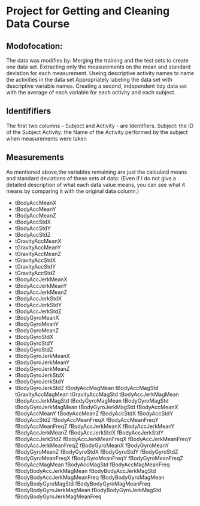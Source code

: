 # Project for Getting and Cleaning Data Course
## Modofocation:
The data was modifies by:
    Merging the training and the test sets to create one data set.
    Extracting only the measurements on the mean and standard deviation for each measurement.
    Useing descriptive activity names to name the activities in the data set
    Appropriately labeling the data set with descriptive variable names.
    Creating a second, independent tidy data set with the average of each variable for each activity and each subject.
    
## Identififiers
The first two columns - Subject and Activity - are Identifiers.
    Subject: the ID of the Subject
    Activity: the Name of the Activity performed by the subject when measurements were taken
## Measurements
As mentioned above,the variables remaining are just the calculatd means and standard deviations of these sets of data: (Even if I do not give a detailed description of what each data value means, you can see what it means by comparing it with the original data column.)
   * tBodyAccMeanX
   * tBodyAccMeanY
   * tBodyAccMeanZ
   * tBodyAccStdX
   * tBodyAccStdY
   * tBodyAccStdZ
   * tGravityAccMeanX
   * tGravityAccMeanY
   * tGravityAccMeanZ
   * tGravityAccStdX
   * tGravityAccStdY
   * tGravityAccStdZ
   * tBodyAccJerkMeanX
   * tBodyAccJerkMeanY
   * tBodyAccJerkMeanZ
   * tBodyAccJerkStdX
   * tBodyAccJerkStdY
   * tBodyAccJerkStdZ
   * tBodyGyroMeanX
   * tBodyGyroMeanY
   * tBodyGyroMeanZ
   * tBodyGyroStdX
   * tBodyGyroStdY
   * tBodyGyroStdZ
   * tBodyGyroJerkMeanX
   * tBodyGyroJerkMeanY
   * tBodyGyroJerkMeanZ
   * tBodyGyroJerkStdX
   * tBodyGyroJerkStdY
   * tBodyGyroJerkStdZ
    tBodyAccMagMean
    tBodyAccMagStd
    tGravityAccMagMean
    tGravityAccMagStd
    tBodyAccJerkMagMean
    tBodyAccJerkMagStd
    tBodyGyroMagMean
    tBodyGyroMagStd
    tBodyGyroJerkMagMean
    tBodyGyroJerkMagStd
    fBodyAccMeanX
    fBodyAccMeanY
    fBodyAccMeanZ
    fBodyAccStdX
    fBodyAccStdY
    fBodyAccStdZ
    fBodyAccMeanFreqX
    fBodyAccMeanFreqY
    fBodyAccMeanFreqZ
    fBodyAccJerkMeanX
    fBodyAccJerkMeanY
    fBodyAccJerkMeanZ
    fBodyAccJerkStdX
    fBodyAccJerkStdY
    fBodyAccJerkStdZ
    fBodyAccJerkMeanFreqX
    fBodyAccJerkMeanFreqY
    fBodyAccJerkMeanFreqZ
    fBodyGyroMeanX
    fBodyGyroMeanY
    fBodyGyroMeanZ
    fBodyGyroStdX
    fBodyGyroStdY
    fBodyGyroStdZ
    fBodyGyroMeanFreqX
    fBodyGyroMeanFreqY
    fBodyGyroMeanFreqZ
    fBodyAccMagMean
    fBodyAccMagStd
    fBodyAccMagMeanFreq
    fBodyBodyAccJerkMagMean
    fBodyBodyAccJerkMagStd
    fBodyBodyAccJerkMagMeanFreq
    fBodyBodyGyroMagMean
    fBodyBodyGyroMagStd
    fBodyBodyGyroMagMeanFreq
    fBodyBodyGyroJerkMagMean
    fBodyBodyGyroJerkMagStd
    fBodyBodyGyroJerkMagMeanFreq
